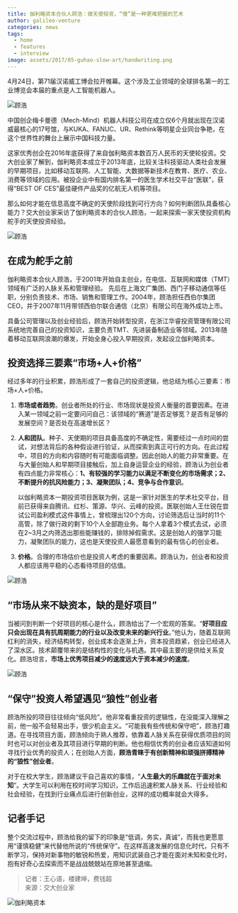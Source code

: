 ```yaml
---
title: 伽利略资本合伙人顾浩：做天使投资，“慢”是一种更难把握的艺术
author: galileo-venture
categories: news
tags:
  - home
  - features
  - interview
image: assets/2017/05-guhao-slow-art/handwriting.png
---
```


4月24日，第71届汉诺威工博会拉开帷幕。这个涉及工业领域的全球排名第一的工业博览会本届的重点是人工智能机器人。

![顾浩](/assets/2017/05-guhao-slow-art/guhao.jpg)

中国创企梅卡曼德（Mech-Mind）机器人科技公司在成立仅6个月就出现在汉诺威最核心的17号馆，与KUKA、FANUC、UR、Rethink等明星企业同台争艳，在这个世界性的舞台上展示中国科技力量。

这家优秀创企在2016年底获得了来自伽利略资本数百万人民币的天使轮投资。交大创业家了解到，伽利略资本成立于2013年底，比较关注科技驱动人类社会发展的早期项目，比如移动互联网、人工智能、大数据等新技术在教育、医疗、农业、消费等领域的应用。被投企业中有国内排名第一的医生学术社交平台“医联”，获得“BEST OF CES”最佳硬件产品奖的亿航无人机等项目。

那么如何才能在信息高度不确定的天使阶段找到可行方向？如何判断团队具备核心能力？交大创业家采访了伽利略资本的合伙人顾浩，一起来探索一家天使投资机构舵手的天使投资经验。

![顾浩](/assets/2017/05-guhao-slow-art/guhao2.jpg)

## 在成为舵手之前

伽利略资本合伙人顾浩，于2001年开始自主创业，在电信、互联网和媒体（TMT）领域有广泛的人脉关系和管理经验。 先后在上海文广集团、西门子移动通信等任职，分别负责技术、市场、销售和管理工作。2004年，顾浩担任西伯尔集团CEO，并于2007年11月带领西伯尔联合通信（北京）有限公司在海外成功上市。

具备公司管理以及创业经验后，顾浩开始转型投资，在浙江华睿投资管理有限公司系统地完善自己的投资知识，主要负责TMT、先进装备制造业等领域。2013年随着移动互联网浪潮的爆发，开始全身心投入早期投资，发起设立伽利略资本。

## 投资选择三要素“市场+人+价格”

经过多年的行业积累，顾浩形成了一套自己的投资逻辑，他总结为核心三要素：市场+人+价格。

1. **市场或者趋势**。创业者所处的行业、市场现状是投资人衡量的首要因素。在进入某一领域之前一定要问问自己：该领域的“赛道”是否足够宽？是否有足够的发展空间？是否处在高速增长区？

2. **人和团队**。种子、天使期的项目具备高度的不确定性，需要经过一点时间的尝试，对想法背后的各种假设进行验证，从而探索到真正可行的方向。在此过程中，项目的方向和内容随时有可能面临调整。因此创始人的能力非常重要。在与大量创始人和早期项目接触后，加上自身运营企业的经验，顾浩认为创业者有四点能力非常核心：**1、有较强的学习能力以满足不断变化的市场需求；2、不断提升的抗风险能力；3、凝聚团队；4、竞争与合作意识**。

    以伽利略资本一期投资项目医联为例，这是一家针对医生的学术社交平台，目前已获得来自腾讯、红杉、策源、华兴、云峰的投资。医联创始人王仕锐在尝试公司盈利模式这件事情上，曾梳理出120个方向，讨论筛选后让当时的11个高管，除了做行政的剩下10个人全部跑业务。每个人拿着3个模式去试，必须在2~3月之内筛选出那些能赚钱的，排除掉假需求。这是创始人的强学习能力，凝聚团队的能力，这也是天使投资人最愿意看到的最有信心的创业者。

3. **价格**。合理的市场估价也是投资人考虑的重要因素。顾浩认为，创业者和投资人都应该用平稳的心态看待项目的估值。

![顾浩](/assets/2017/05-guhao-slow-art/guhao3.jpg)

## “市场从来不缺资本，缺的是好项目”

当被问到判断一个好项目的核心是什么，顾浩给出了一个宏观的答案。“**好项目应只会出现在具有抗周期能力的行业以及改变未来的新兴行业**。”他认为，随着互联网红利的消失，经济结构转型，创业成本会逐渐上升，资本投资趋紧，创业已经进入了深水区。技术颠覆带来的是结构性的变化与机遇。其中最主要的是供给关系变化。顾浩坦言，**市场上优秀项目减少的速度远大于资本减少的速度**。

![顾浩](/assets/2017/05-guhao-slow-art/guhao4.jpg)

## “保守”投资人希望遇见“狼性”创业者

顾浩所投的项目往往倾向“低风险”。他非常看重投资的逻辑性，在没能深入理解之前，他一般不会轻易出手，很少机会主义。“可能我有些传统和保守吧”，顾浩打趣道。在寻找项目方面，顾浩倾向于熟人推荐，依靠着人脉关系在获得优质项目的同时也可以对创业者及其项目进行早期的判断。他也相信优秀的创业者应该知道如何寻找行业优秀的投资人；在创始人方面，**顾浩青睐于有创新精神和顽强拼搏精神的“狼性”创业者**。

对于在校大学生，顾浩建议干自己喜欢的事情，“**人生最大的乐趣就在于面对未知**”。大学生可以利用在校时间学习知识，工作后迅速积累人脉关系、行业经验和社会经验，在找到行业痛点后进行创新创业，这样的成功概率就会大得多。

## 记者手记

整个交流过程中，顾浩给我的留下的印象是“低调，务实，真诚”，而我也更愿意用“谨慎稳健”来代替他所说的“传统保守”。在这样高速发展的信息化时代，只有不断学习，保持对新事物的敏锐和热爱，用知识武装自己才能在面对未知和变化时，抱有好奇心去探索而不是战战兢兢站在原地甚至退缩。

> 记者：王心语，楼建坤，费钱超  
> 来源：交大创业家

![伽利略资本](/assets/ventures/galileo-venture/card.png)
